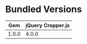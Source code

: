 # Bundled Versions

| Gem    | jQuery Cropper.js |
|--------|-------------------|
| 1.0.0  | 4.0.0             |
